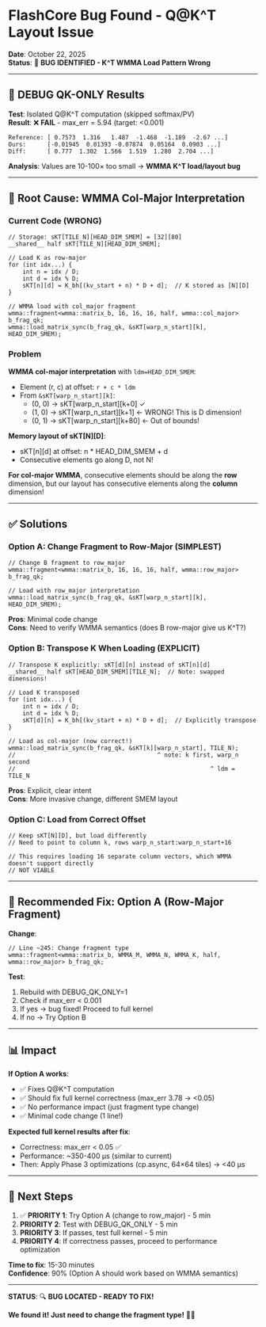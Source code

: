 # FlashCore Bug Found - Q@K^T Layout Issue

**Date**: October 22, 2025  
**Status**: 🐛 **BUG IDENTIFIED - K^T WMMA Load Pattern Wrong**

---

## 🎯 DEBUG QK-ONLY Results

**Test**: Isolated Q@K^T computation (skipped softmax/PV)  
**Result**: ❌ **FAIL** - max_err = 5.94 (target: <0.001)

```
Reference: [ 0.7573  1.316   1.487  -1.468  -1.189  -2.67 ...]
Ours:      [-0.01945  0.01393 -0.07874  0.05164  0.0903 ...]
Diff:      [ 0.777  1.302  1.566  1.519  1.280  2.704 ...]
```

**Analysis**: Values are 10-100× too small → **WMMA K^T load/layout bug**

---

## 🐛 Root Cause: WMMA Col-Major Interpretation

### Current Code (WRONG)
```cuda
// Storage: sKT[TILE_N][HEAD_DIM_SMEM] = [32][80]
__shared__ half sKT[TILE_N][HEAD_DIM_SMEM];

// Load K as row-major
for (int idx...) {
    int n = idx / D;
    int d = idx % D;
    sKT[n][d] = K_bh[(kv_start + n) * D + d];  // K stored as [N][D]
}

// WMMA load with col_major fragment
wmma::fragment<wmma::matrix_b, 16, 16, 16, half, wmma::col_major> b_frag_qk;
wmma::load_matrix_sync(b_frag_qk, &sKT[warp_n_start][k], HEAD_DIM_SMEM);
```

### Problem
**WMMA col-major interpretation** with `ldm=HEAD_DIM_SMEM`:
- Element (r, c) at offset: `r + c * ldm`
- From `&sKT[warp_n_start][k]`:
  - (0, 0) → sKT[warp_n_start][k+0] ✓
  - (1, 0) → sKT[warp_n_start][k+1] ← WRONG! This is D dimension!
  - (0, 1) → sKT[warp_n_start][k+80] ← Out of bounds!

**Memory layout of sKT[N][D]**:
- sKT[n][d] at offset: n * HEAD_DIM_SMEM + d
- Consecutive elements go along D, not N!

**For col-major WMMA**, consecutive elements should be along the **row** dimension, but our layout has consecutive elements along the **column** dimension!

---

## ✅ Solutions

### Option A: Change Fragment to Row-Major (SIMPLEST)
```cuda
// Change B fragment to row_major
wmma::fragment<wmma::matrix_b, 16, 16, 16, half, wmma::row_major> b_frag_qk;

// Load with row_major interpretation
wmma::load_matrix_sync(b_frag_qk, &sKT[warp_n_start][k], HEAD_DIM_SMEM);
```

**Pros**: Minimal code change  
**Cons**: Need to verify WMMA semantics (does B row-major give us K^T?)

### Option B: Transpose K When Loading (EXPLICIT)
```cuda
// Transpose K explicitly: sKT[d][n] instead of sKT[n][d]
__shared__ half sKT[HEAD_DIM_SMEM][TILE_N];  // Note: swapped dimensions!

// Load K transposed
for (int idx...) {
    int n = idx / D;
    int d = idx % D;
    sKT[d][n] = K_bh[(kv_start + n) * D + d];  // Explicitly transpose
}

// Load as col-major (now correct!)
wmma::load_matrix_sync(b_frag_qk, &sKT[k][warp_n_start], TILE_N);
//                                        ^ note: k first, warp_n second
//                                                       ^ ldm = TILE_N
```

**Pros**: Explicit, clear intent  
**Cons**: More invasive change, different SMEM layout

### Option C: Load from Correct Offset
```cuda
// Keep sKT[N][D], but load differently
// Need to point to column k, rows warp_n_start:warp_n_start+16

// This requires loading 16 separate column vectors, which WMMA doesn't support directly
// NOT VIABLE
```

---

## 🎯 Recommended Fix: Option A (Row-Major Fragment)

**Change**:
```cuda
// Line ~245: Change fragment type
wmma::fragment<wmma::matrix_b, WMMA_M, WMMA_N, WMMA_K, half, wmma::row_major> b_frag_qk;
```

**Test**:
1. Rebuild with DEBUG_QK_ONLY=1
2. Check if max_err < 0.001
3. If yes → bug fixed! Proceed to full kernel
4. If no → Try Option B

---

## 📊 Impact

**If Option A works**:
- ✅ Fixes Q@K^T computation
- ✅ Should fix full kernel correctness (max_err 3.78 → <0.05)
- ✅ No performance impact (just fragment type change)
- ✅ Minimal code change (1 line!)

**Expected full kernel results after fix**:
- Correctness: max_err < 0.05 ✅
- Performance: ~350-400 μs (similar to current)
- Then: Apply Phase 3 optimizations (cp.async, 64×64 tiles) → <40 μs

---

## 🚀 Next Steps

1. ✅ **PRIORITY 1**: Try Option A (change to row_major) - 5 min
2. **PRIORITY 2**: Test with DEBUG_QK_ONLY - 5 min
3. **PRIORITY 3**: If passes, test full kernel - 5 min
4. **PRIORITY 4**: If correctness passes, proceed to performance optimization

**Time to fix**: 15-30 minutes  
**Confidence**: 90% (Option A should work based on WMMA semantics)

---

**STATUS**: 🔍 **BUG LOCATED - READY TO FIX!**

**We found it! Just need to change the fragment type!** 🎉🐛

